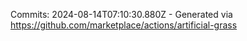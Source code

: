 Commits: 2024-08-14T07:10:30.880Z - Generated via https://github.com/marketplace/actions/artificial-grass
<br>
